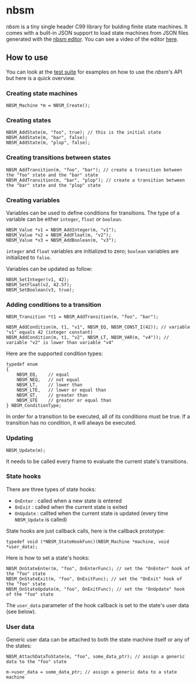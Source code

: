 # nbsm

*nbsm* is a tiny single header C99 library for bulding finite state machines. It comes with a built-in JSON support to load state
machines from JSON files generated with the [nbsm editor](). You can see a video of the editor [here](https://www.youtube.com/watch?v=f7_d8UYtxwI&ab_channel=NathanBIAGINI).

## How to use

You can look at the [test suite](https://github.com/nathhB/nbsm/blob/main/tests/suite.c) for examples on how to use the *nbsm*'s API but here is a quick overview.

### Creating state machines

```
NBSM_Machine *m = NBSM_Create();
```

### Creating states

```
NBSM_AddState(m, "foo", true); // this is the initial state
NBSM_AddState(m, "bar", false);
NBSM_AddState(m, "plop", false);
```

### Creating transitions between states

```
NBSM_AddTransition(m, "foo", "bar"); // create a transition between the "foo" state and the "bar" state
NBSM_AddTransition(m, "bar", "plop"); // create a transition between the "bar" state and the "plop" state
```

### Creating variables

Variables can be used to define conditions for transitions. The type of a variable can be either `integer`, `float` or `boolean`.

```
NBSM_Value *v1 = NBSM_AddInteger(m, "v1");
NBSM_Value *v2 = NBSM_AddFloat(m, "v2");
NBSM_Value *v3 = NBSM_AddBoolean(m, "v3");
```

`integer` and `float` variables are initialized to zero; `boolean` variables are initialized to `false`.

Variables can be updated as follow:

```
NBSM_SetInteger(v1, 42);
NBSM_SetFloat(v2, 42.5f);
NBSM_SetBoolean(v3, true);
```

### Adding conditions to a transition

```
NBSM_Transition *t1 = NBSM_AddTransition(m, "foo", "bar");

NBSM_AddCondition(m, t1, "v1", NBSM_EQ, NBSM_CONST_I(42)); // variable "v1" equals 42 (integer constant)
NBSM_AddCondition(m, t1, "v2", NBSM_LT, NBSM_VAR(m, "v4")); // variable "v2" is lower than variable "v4"
```

Here are the supported condition types:

```
typedef enum
{
    NBSM_EQ,    // equal
    NBSM_NEQ,   // not equal
    NBSM_LT,    // lower than
    NBSM_LTE,   // lower or equal than
    NBSM_GT,    // greater than
    NBSM_GTE    // greater or equal than
} NBSM_ConditionType;
```

In order for a transition to be executed, all of its conditions must be true. If a transition has no condition, it will always be executed.

### Updating

```
NBSM_Update(m);
```

It needs to be called every frame to evaluate the current state's transitions.

### State hooks

There are three types of state hooks:

* `OnEnter` : called when a new state is entered
* `OnExit` : called when the current state is exited
* `OnUpdate` : callted when the current state is updated (every time `NBSM_Update` is called)

State hooks are just callback calls, here is the callback prototype:

`typedef void (*NBSM_StateHookFunc)(NBSM_Machine *machine, void *user_data);`

Here is how to set a state's hooks:

```
NBSM_OnStateEnter(m, "foo", OnEnterFunc); // set the "OnEnter" hook of the "foo" state
NBSM_OnStateExit(m, "foo", OnExitFunc); // set the "OnExit" hook of the "foo" state
NBSM_OnStateUpdate(m, "foo", OnExitFunc); // set the "OnUpdate" hook of the "foo" state
```

The `user_data` parameter of the hook callback is set to the state's user data (see below).

### User data

Generic user data can be attached to both the state machine itself or any of the states:

`NBSM_AttachDataToState(m, "foo", some_data_ptr); // assign a generic data to the "foo" state`

`m->user_data = some_data_ptr; // assign a generic data to a state machine`
